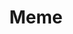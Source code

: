---
layout: list
title: Meme 
slug: meme
category: etc
menu: false
submenu: true
order: 3
description: >
    Memes "sometimes" makes our day!
---